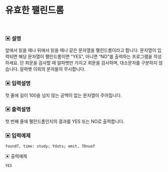 # 유효한 팰린드롬

<br>

### ▣ 설명

앞에서 읽을 때나 뒤에서 읽을 때나 같은 문자열을 팰린드롬이라고 합니다.
문자열이 입력되면 해당 문자열이 팰린드롬이면 "YES", 아니면 “NO"를 출력하는 프로그램을 작성하세요.
단 회문을 검사할 때 알파벳만 가지고 회문을 검사하며, 대소문자를 구분하지 않습니다.
알파벳 이외의 문자들의 무시합니다.

### ▣ 입력설명

첫 줄에 길이 100을 넘지 않는 공백이 없는 문자열이 주어집니다.

### ▣ 출력설명

첫 번째 줄에 팰린드롬인지의 결과를 YES 또는 NO로 출력합니다.

### ▣ 입력예제

```text
found7, time: study; Yduts; emit, 7Dnuof
```

▣ 출력예제

```text
YES
```
